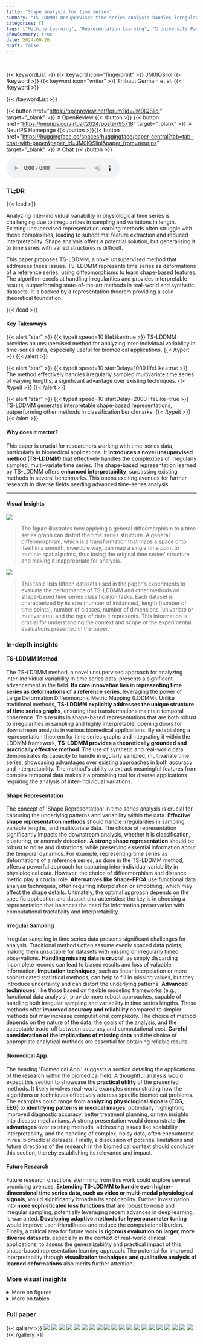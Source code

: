 ```yaml
---
title: "Shape analysis for time series"
summary: "TS-LDDMM: Unsupervised time-series analysis handles irregular data, offering interpretable shape-based representations & exceeding existing methods in benchmarks."
categories: []
tags: ["Machine Learning", "Representation Learning", "🏢 Université Paris Saclay",]
showSummary: true
date: 2024-09-26
draft: false
---
```


<br>

{{< keywordList >}}
{{< keyword icon="fingerprint" >}} JM0IQSliol {{< /keyword >}}
{{< keyword icon="writer" >}} Thibaut Germain et el. {{< /keyword >}}
 
{{< /keywordList >}}

{{< button href="https://openreview.net/forum?id=JM0IQSliol" target="_blank" >}}
↗ OpenReview
{{< /button >}}
{{< button href="https://neurips.cc/virtual/2024/poster/95718" target="_blank" >}}
↗ NeurIPS Homepage
{{< /button >}}{{< button href="https://huggingface.co/spaces/huggingface/paper-central?tab=tab-chat-with-paper&paper_id=JM0IQSliol&paper_from=neurips" target="_blank" >}}
↗ Chat
{{< /button >}}



<audio controls>
    <source src="https://ai-paper-reviewer.com/JM0IQSliol/podcast.wav" type="audio/wav">
    Your browser does not support the audio element.
</audio>


### TL;DR


{{< lead >}}

Analyzing inter-individual variability in physiological time series is challenging due to irregularities in sampling and variations in length. Existing unsupervised representation learning methods often struggle with these complexities, leading to suboptimal feature extraction and reduced interpretability.  Shape analysis offers a potential solution, but generalizing it to time series with varied structures is difficult. 

This paper proposes TS-LDDMM, a novel unsupervised method that addresses these issues.  TS-LDDMM represents time series as deformations of a reference series, using diffeomorphisms to learn shape-based features. The algorithm excels at handling irregularities and provides interpretable results, outperforming state-of-the-art methods in real-world and synthetic datasets. It is backed by a representation theorem providing a solid theoretical foundation.

{{< /lead >}}


#### Key Takeaways

{{< alert "star" >}}
{{< typeit speed=10 lifeLike=true >}} TS-LDDMM provides an unsupervised method for analyzing inter-individual variability in time-series data, especially useful for biomedical applications. {{< /typeit >}}
{{< /alert >}}

{{< alert "star" >}}
{{< typeit speed=10 startDelay=1000 lifeLike=true >}} The method effectively handles irregularly sampled multivariate time series of varying lengths, a significant advantage over existing techniques. {{< /typeit >}}
{{< /alert >}}

{{< alert "star" >}}
{{< typeit speed=10 startDelay=2000 lifeLike=true >}} TS-LDDMM generates interpretable shape-based representations, outperforming other methods in classification benchmarks. {{< /typeit >}}
{{< /alert >}}

#### Why does it matter?
This paper is crucial for researchers working with time-series data, particularly in biomedical applications.  It **introduces a novel unsupervised method (TS-LDDMM)** that effectively handles the complexities of irregularly sampled, multi-variate time series. The shape-based representation learned by TS-LDDMM offers **enhanced interpretability**, surpassing existing methods in several benchmarks. This opens exciting avenues for further research in diverse fields needing advanced time-series analysis.

------
#### Visual Insights



![](https://ai-paper-reviewer.com/JM0IQSliol/figures_1_1.jpg)

> The figure illustrates how applying a general diffeomorphism to a time series graph can distort the time series structure.  A general diffeomorphism, which is a transformation that maps a space onto itself in a smooth, invertible way, can map a single time point to multiple spatial points, thus losing the original time series' structure and making it inappropriate for analysis.





![](https://ai-paper-reviewer.com/JM0IQSliol/tables_7_1.jpg)

> This table lists fifteen datasets used in the paper's experiments to evaluate the performance of TS-LDDMM and other methods on shape-based time series classification tasks.  Each dataset is characterized by its size (number of instances), length (number of time points), number of classes, number of dimensions (univariate or multivariate), and the type of data it represents. This information is crucial for understanding the context and scope of the experimental evaluations presented in the paper.





### In-depth insights


#### TS-LDDMM Method
The TS-LDDMM method, a novel unsupervised approach for analyzing inter-individual variability in time series data, presents a significant advancement in the field.  **Its core innovation lies in representing time series as deformations of a reference series**, leveraging the power of Large Deformation Diffeomorphic Metric Mapping (LDDMM). Unlike traditional methods, **TS-LDDMM explicitly addresses the unique structure of time series graphs**, ensuring that transformations maintain temporal coherence.  This results in shape-based representations that are both robust to irregularities in sampling and highly interpretable, opening doors for downstream analysis in various biomedical applications. By establishing a representation theorem for time series graphs and integrating it within the LDDMM framework, **TS-LDDMM provides a theoretically grounded and practically effective method**. The use of synthetic and real-world data demonstrates its capacity to handle irregularly sampled, multivariate time series, showcasing advantages over existing approaches in both accuracy and interpretability.  The method's ability to extract meaningful features from complex temporal data makes it a promising tool for diverse applications requiring the analysis of inter-individual variations.

#### Shape Representation
The concept of 'Shape Representation' in time series analysis is crucial for capturing the underlying patterns and variability within the data.  **Effective shape representation methods** should handle irregularities in sampling, variable lengths, and multivariate data. The choice of representation significantly impacts the downstream analysis, whether it is classification, clustering, or anomaly detection.  **A strong shape representation** should be robust to noise and distortions, while preserving essential information about the temporal dynamics.  For example, representing time series as deformations of a reference series, as done in the TS-LDDMM method, offers a powerful approach for capturing inter-individual variability in physiological data.  However, the choice of diffeomorphism and distance metric play a crucial role.  **Alternatives like Shape-FPCA** use functional data analysis techniques, often requiring interpolation or smoothing, which may affect the shape details.  Ultimately, the optimal approach depends on the specific application and dataset characteristics; the key is in choosing a representation that balances the need for information preservation with computational tractability and interpretability.

#### Irregular Sampling
Irregular sampling in time series data presents significant challenges for analysis.  Traditional methods often assume evenly spaced data points, making them unsuitable for datasets with missing or irregularly timed observations.  **Handling missing data is crucial**, as simply discarding incomplete records can lead to biased results and loss of valuable information.  **Imputation techniques**, such as linear interpolation or more sophisticated statistical methods, can help to fill in missing values, but they introduce uncertainty and can distort the underlying patterns.  **Advanced techniques**, like those based on flexible modeling frameworks (e.g., functional data analysis), provide more robust approaches, capable of handling both irregular sampling and variability in time series lengths.  These methods offer **improved accuracy and reliability** compared to simpler methods but may increase computational complexity. The choice of method depends on the nature of the data, the goals of the analysis, and the acceptable trade-off between accuracy and computational cost.  **Careful consideration of the implications of missing data** and the choice of appropriate analytical methods are essential for obtaining reliable results.

#### Biomedical App.
The heading 'Biomedical App.' suggests a section detailing the applications of the research within the biomedical field.  A thoughtful analysis would expect this section to showcase the **practical utility** of the presented methods.  It likely involves real-world examples demonstrating how the algorithms or techniques effectively address specific biomedical problems. The examples could range from **analyzing physiological signals (ECG, EEG)** to **identifying patterns in medical images**, potentially highlighting improved diagnostic accuracy, better treatment planning, or new insights into disease mechanisms.  A strong presentation would demonstrate **the advantages** over existing methods, addressing issues like scalability, interpretability, and the handling of complex, noisy data, often encountered in real biomedical datasets. Finally, a discussion of potential limitations and future directions of the research in the biomedical context should conclude this section, thereby establishing its relevance and impact.

#### Future Research
Future research directions stemming from this work could explore several promising avenues.  **Extending TS-LDDMM to handle even higher-dimensional time series data, such as video or multi-modal physiological signals**, would significantly broaden its applicability.  Further investigation into **more sophisticated loss functions** that are robust to noise and irregular sampling, potentially leveraging recent advances in deep learning, is warranted.  **Developing adaptive methods for hyperparameter tuning** would improve user-friendliness and reduce the computational burden.  Finally, a critical area for future work is **rigorous evaluation on larger, more diverse datasets**, especially in the context of real-world clinical applications, to assess the generalizability and practical impact of this shape-based representation learning approach.  The potential for improved interpretability through **visualization techniques and qualitative analysis of learned deformations** also merits further attention.


### More visual insights

<details>
<summary>More on figures
</summary>


![](https://ai-paper-reviewer.com/JM0IQSliol/figures_2_1.jpg)

> This figure compares the performance of LDDMM and TS-LDDMM on ECG data.  LDDMM, using a general Gaussian kernel, fails to accurately capture the time translation of a key feature (spike), instead altering its spatial representation.  TS-LDDMM, however, successfully models the time translation, preserving the shape's temporal integrity. This difference in how the two methods handle deformations highlights the key advantage of TS-LDDMM in learning time-aware shape representations.


![](https://ai-paper-reviewer.com/JM0IQSliol/figures_7_1.jpg)

> This figure compares the principal component analysis (PCA) results obtained using TS-LDDMM and LDDMM for analyzing mice ventilation before drug exposure.  The left plots in (a) and (b) show the distribution of the principal components (PC1 and PC2) according to the mouse genotype (ColQ or WT). The right plots illustrate the deformations of a reference respiratory cycle along the PC axes, offering insights into the types of shape variations captured by each method. The comparison aims to highlight differences in how TS-LDDMM and LDDMM represent and analyze respiratory cycles.


![](https://ai-paper-reviewer.com/JM0IQSliol/figures_8_1.jpg)

> This figure shows the analysis of the first principal component (PC1) of mice ventilation data before and after drug exposure using TS-LDDMM.  Panel (a) presents the distribution of PC1 values for control (WT) and mutant (ColQ) mice. Panel (b) illustrates how the reference respiratory cycle is deformed along PC1.  Panel (c) shows a scatter plot of PC1 versus PC3, visualizing the respiratory cycles in this two-dimensional PC space.


![](https://ai-paper-reviewer.com/JM0IQSliol/figures_17_1.jpg)

> This figure shows a schematic of a double-chamber plethysmograph used to measure respiratory airflow and volume in mice. Panel A illustrates the setup: a mouse is placed in a chamber divided into two compartments, one for the nose and one for the thorax. Differential pressure transducers (dpt) measure the pressure difference between these compartments which is then converted to calculate airflow. Panel B depicts example recordings of nasal airflow (upper graph) and lung volume (lower graph). Positive values for airflow denote inspiration, and negative values denote expiration. The shading indicates the phases of the respiratory cycle.


![](https://ai-paper-reviewer.com/JM0IQSliol/figures_19_1.jpg)

> This figure shows the results of applying a diffeomorphism (a transformation of the graph of a time series) parametrized by a* to a reference time series graph. Three different sets of parameters (ta, sa, ms) were used, resulting in three different transformed time series. The original time series (reference s0) is also plotted for comparison.  The plot illustrates how changes in the sampling parameters of a* affect the shape of the transformed time series, demonstrating the sensitivity of the method to these parameters.  This is relevant to understanding how well the model can reconstruct a time series from its graph using different parameterizations. The x-axis represents time, and the y-axis represents the value of the time series.


![](https://ai-paper-reviewer.com/JM0IQSliol/figures_24_1.jpg)

> This figure compares the performance of TS-LDDMM and Shape-FPCA in learning the barycenter of a set of noisy sine waves. The top row shows the results for TS-LDDMM, while the bottom row shows the results for Shape-FPCA.  The green line represents the true barycenter (mean), while the red line is the learned barycenter. The gray lines represent the individual noisy sine waves. The error values are reported in the title of each subplot. The figure demonstrates that both methods are sensitive to noise, but TS-LDDMM is more robust and maintains a better approximation of the true barycenter even at higher noise levels.


![](https://ai-paper-reviewer.com/JM0IQSliol/figures_25_1.jpg)

> This figure shows the results of applying TS-LDDMM to analyze mice ventilation data before and after drug exposure.  Panel (a) shows the distribution of the first principal component (PC1) for control and ColQ mice.  PC1 appears to represent the duration of the respiratory cycle. Panel (b) shows how the reference respiratory cycle is deformed along PC1, illustrating the changes in the shape of the respiratory cycle. Panel (c) displays all respiratory cycles projected onto the PC1 and PC3 axes.


![](https://ai-paper-reviewer.com/JM0IQSliol/figures_25_2.jpg)

> This figure compares the results of applying TS-LDDMM and LDDMM to analyze mice ventilation data before drug exposure.  The left plots in (a) and (b) show the density of the principal components (PCs) for each genotype (ColQ and WT). The right plots display the deformations of a reference respiratory cycle along the principal component axes.  The comparison highlights the difference in the type of deformations captured by the two methods. TS-LDDMM learns deformations that maintain the structure of respiratory cycles, while LDDMM produces less interpretable changes.


</details>




<details>
<summary>More on tables
</summary>


![](https://ai-paper-reviewer.com/JM0IQSliol/tables_18_1.jpg)
> This table lists 15 datasets used in the paper's experiments.  Each row represents a single dataset and provides information crucial for understanding the data used in the experiments. This includes the dataset name, its size (number of time series), the length of each time series, the number of classes within the dataset, the number of dimensions or variables per time series, and the type of data (e.g., image, motion, sensor).  The datasets are categorized as either univariate (one variable per time series) or multivariate (multiple variables per time series). This table is vital to understanding the scope and nature of the experiments conducted in the paper, ensuring reproducibility and comparability with other research using the same datasets.

![](https://ai-paper-reviewer.com/JM0IQSliol/tables_19_1.jpg)
> This table presents the results of the loss function L between the true transformation of the graph of the time series and the estimated transformation. The loss is computed for different values of the sampling parameters, and for different values of the hyperparameters of the kernel KG. The results show the impact of the hyperparameters on the accuracy of the estimation.

![](https://ai-paper-reviewer.com/JM0IQSliol/tables_21_1.jpg)
> This table presents the results of comparing TS-LDDMM with other methods on 15 datasets under four different sampling regimes (0%, 30%, 50%, and 70% missing rates).  The comparison is based on the average macro F1-score and rank of the methods. TS-LDDMM shows to be the best performing method across three out of the four sampling regimes.

![](https://ai-paper-reviewer.com/JM0IQSliol/tables_23_1.jpg)
> This table lists 15 datasets used in the paper's experiments for evaluating the performance of the proposed TS-LDDMM method and comparing it to other methods.  Each dataset's name, size, length of time series, number of classes, number of dimensions, and data type are provided. The datasets are categorized into univariate and multivariate for easy reference. This allows readers to understand the characteristics of the datasets used for the classification task and compare the results across different data characteristics.

</details>




### Full paper

{{< gallery >}}
<img src="https://ai-paper-reviewer.com/JM0IQSliol/1.png" class="grid-w50 md:grid-w33 xl:grid-w25" />
<img src="https://ai-paper-reviewer.com/JM0IQSliol/2.png" class="grid-w50 md:grid-w33 xl:grid-w25" />
<img src="https://ai-paper-reviewer.com/JM0IQSliol/3.png" class="grid-w50 md:grid-w33 xl:grid-w25" />
<img src="https://ai-paper-reviewer.com/JM0IQSliol/4.png" class="grid-w50 md:grid-w33 xl:grid-w25" />
<img src="https://ai-paper-reviewer.com/JM0IQSliol/5.png" class="grid-w50 md:grid-w33 xl:grid-w25" />
<img src="https://ai-paper-reviewer.com/JM0IQSliol/6.png" class="grid-w50 md:grid-w33 xl:grid-w25" />
<img src="https://ai-paper-reviewer.com/JM0IQSliol/7.png" class="grid-w50 md:grid-w33 xl:grid-w25" />
<img src="https://ai-paper-reviewer.com/JM0IQSliol/8.png" class="grid-w50 md:grid-w33 xl:grid-w25" />
<img src="https://ai-paper-reviewer.com/JM0IQSliol/9.png" class="grid-w50 md:grid-w33 xl:grid-w25" />
<img src="https://ai-paper-reviewer.com/JM0IQSliol/10.png" class="grid-w50 md:grid-w33 xl:grid-w25" />
<img src="https://ai-paper-reviewer.com/JM0IQSliol/11.png" class="grid-w50 md:grid-w33 xl:grid-w25" />
<img src="https://ai-paper-reviewer.com/JM0IQSliol/12.png" class="grid-w50 md:grid-w33 xl:grid-w25" />
<img src="https://ai-paper-reviewer.com/JM0IQSliol/13.png" class="grid-w50 md:grid-w33 xl:grid-w25" />
<img src="https://ai-paper-reviewer.com/JM0IQSliol/14.png" class="grid-w50 md:grid-w33 xl:grid-w25" />
<img src="https://ai-paper-reviewer.com/JM0IQSliol/15.png" class="grid-w50 md:grid-w33 xl:grid-w25" />
<img src="https://ai-paper-reviewer.com/JM0IQSliol/16.png" class="grid-w50 md:grid-w33 xl:grid-w25" />
<img src="https://ai-paper-reviewer.com/JM0IQSliol/17.png" class="grid-w50 md:grid-w33 xl:grid-w25" />
<img src="https://ai-paper-reviewer.com/JM0IQSliol/18.png" class="grid-w50 md:grid-w33 xl:grid-w25" />
<img src="https://ai-paper-reviewer.com/JM0IQSliol/19.png" class="grid-w50 md:grid-w33 xl:grid-w25" />
<img src="https://ai-paper-reviewer.com/JM0IQSliol/20.png" class="grid-w50 md:grid-w33 xl:grid-w25" />
{{< /gallery >}}